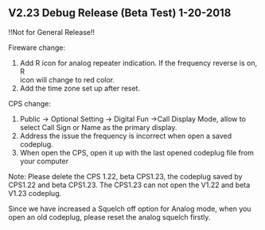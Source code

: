 V2.23 Debug Release (Beta Test) 1-20-2018
--------------------------------------------
!!Not for General Release!!

Fireware change:
1.   Add  R  icon  for  analog  repeater  indication.  If  the  frequency  reverse  is  on,  R  
icon  will change to red color.
2.   Add the time zone set up after reset.


CPS change:
1.   Public -> Optional Setting -> Digital Fun ->Call Display Mode, allow to select Call Sign or 
Name as the primary display.
2.   Address the issue the frequency is incorrect when open a saved codeplug.
3.   When open the CPS, open it up with the last opened codeplug file from your computer

Note:  Please  delete  the  CPS  1.22,  beta  CPS1.23,  the  codeplug  saved  by  CPS1.22  and beta 
CPS1.23.
The CPS1.23 can not open the V1.22 and beta V1.23 codeplug.

Since  we  have  increased  a  Squelch  off  option  for  Analog  mode,  when  you  open  an  old
codeplug, please reset the analog squelch firstly.
